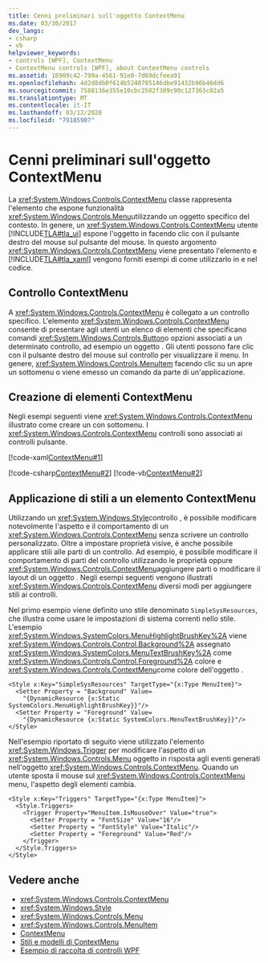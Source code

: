```yaml
---
title: Cenni preliminari sull'oggetto ContextMenu
ms.date: 03/30/2017
dev_langs:
- csharp
- vb
helpviewer_keywords:
- controls [WPF], ContextMenu
- ContextMenu controls [WPF], about ContextMenu controls
ms.assetid: 16909c42-799a-4561-91e0-7d69dcfeea91
ms.openlocfilehash: 4d2d8db0f614b5240705146dbe91432b96b46dd6
ms.sourcegitcommit: 7588136e355e10cbc2582f389c90c127363c02a5
ms.translationtype: MT
ms.contentlocale: it-IT
ms.lasthandoff: 03/12/2020
ms.locfileid: "79185907"
---
```

# <a name="contextmenu-overview"></a>Cenni preliminari sull'oggetto ContextMenu
La <xref:System.Windows.Controls.ContextMenu> classe rappresenta l'elemento che espone funzionalità <xref:System.Windows.Controls.Menu>utilizzando un oggetto specifico del contesto. In genere, un <xref:System.Windows.Controls.ContextMenu> utente [!INCLUDE[TLA#tla_ui](../../../../includes/tlasharptla-ui-md.md)] espone l'oggetto in facendo clic con il pulsante destro del mouse sul pulsante del mouse. In questo argomento <xref:System.Windows.Controls.ContextMenu> viene presentato l'elemento e [!INCLUDE[TLA#tla_xaml](../../../../includes/tlasharptla-xaml-md.md)] vengono forniti esempi di come utilizzarlo in e nel codice.  

<a name="contextmenu_control"></a>
## <a name="contextmenu-control"></a>Controllo ContextMenu  
 A <xref:System.Windows.Controls.ContextMenu> è collegato a un controllo specifico. L'elemento <xref:System.Windows.Controls.ContextMenu> consente di presentare agli utenti un elenco di elementi che specificano comandi <xref:System.Windows.Controls.Button>o opzioni associati a un determinato controllo, ad esempio un oggetto . Gli utenti possono fare clic con il pulsante destro del mouse sul controllo per visualizzare il menu. In genere, <xref:System.Windows.Controls.MenuItem> facendo clic su un apre un sottomenu o viene emesso un comando da parte di un'applicazione.  
  
<a name="creating_contextmenus"></a>
## <a name="creating-contextmenus"></a>Creazione di elementi ContextMenu  
 Negli esempi seguenti viene <xref:System.Windows.Controls.ContextMenu> illustrato come creare un con sottomenu. I <xref:System.Windows.Controls.ContextMenu> controlli sono associati ai controlli pulsante.  
  
 [!code-xaml[ContextMenu#1](~/samples/snippets/csharp/VS_Snippets_Wpf/ContextMenu/CSharp/Pane1.xaml#1)]  
  
 [!code-csharp[ContextMenu#2](~/samples/snippets/csharp/VS_Snippets_Wpf/ContextMenu/CSharp/Pane1.xaml.cs#2)]
 [!code-vb[ContextMenu#2](~/samples/snippets/visualbasic/VS_Snippets_Wpf/ContextMenu/VisualBasic/Pane1.xaml.vb#2)]  
  
<a name="applying_styles_to_contextmenu"></a>
## <a name="applying-styles-to-a-contextmenu"></a>Applicazione di stili a un elemento ContextMenu  
 Utilizzando un <xref:System.Windows.Style>controllo , è possibile modificare notevolmente l'aspetto e il comportamento di un <xref:System.Windows.Controls.ContextMenu> senza scrivere un controllo personalizzato. Oltre a impostare proprietà visive, è anche possibile applicare stili alle parti di un controllo. Ad esempio, è possibile modificare il comportamento di parti del controllo utilizzando le proprietà oppure <xref:System.Windows.Controls.ContextMenu>aggiungere parti o modificare il layout di un oggetto . Negli esempi seguenti vengono illustrati <xref:System.Windows.Controls.ContextMenu> diversi modi per aggiungere stili ai controlli.  
  
 Nel primo esempio viene definito uno stile denominato `SimpleSysResources`, che illustra come usare le impostazioni di sistema correnti nello stile. L'esempio <xref:System.Windows.SystemColors.MenuHighlightBrushKey%2A> viene <xref:System.Windows.Controls.Control.Background%2A> assegnato <xref:System.Windows.SystemColors.MenuTextBrushKey%2A> come <xref:System.Windows.Controls.Control.Foreground%2A> colore e <xref:System.Windows.Controls.ContextMenu>come colore dell'oggetto .  
  
```xaml  
<Style x:Key="SimpleSysResources" TargetType="{x:Type MenuItem}">  
  <Setter Property = "Background" Value=
    "{DynamicResource {x:Static SystemColors.MenuHighlightBrushKey}}"/>  
  <Setter Property = "Foreground" Value=
    "{DynamicResource {x:Static SystemColors.MenuTextBrushKey}}"/>  
</Style>  
```  
  
 Nell'esempio riportato di seguito viene utilizzato l'elemento <xref:System.Windows.Trigger> per modificare l'aspetto di un <xref:System.Windows.Controls.Menu> oggetto in risposta agli eventi generati nell'oggetto <xref:System.Windows.Controls.ContextMenu>. Quando un utente sposta il mouse sul <xref:System.Windows.Controls.ContextMenu> menu, l'aspetto degli elementi cambia.  
  
```xaml  
<Style x:Key="Triggers" TargetType="{x:Type MenuItem}">  
  <Style.Triggers>  
    <Trigger Property="MenuItem.IsMouseOver" Value="true">  
      <Setter Property = "FontSize" Value="16"/>  
      <Setter Property = "FontStyle" Value="Italic"/>  
      <Setter Property = "Foreground" Value="Red"/>  
    </Trigger>  
  </Style.Triggers>  
</Style>  
```  
  
## <a name="see-also"></a>Vedere anche

- <xref:System.Windows.Controls.ContextMenu>
- <xref:System.Windows.Style>
- <xref:System.Windows.Controls.Menu>
- <xref:System.Windows.Controls.MenuItem>
- [ContextMenu](contextmenu.md)
- [Stili e modelli di ContextMenu](contextmenu-styles-and-templates.md)
- [Esempio di raccolta di controlli WPF](https://github.com/Microsoft/WPF-Samples/tree/master/Getting%20Started/ControlsAndLayout)
